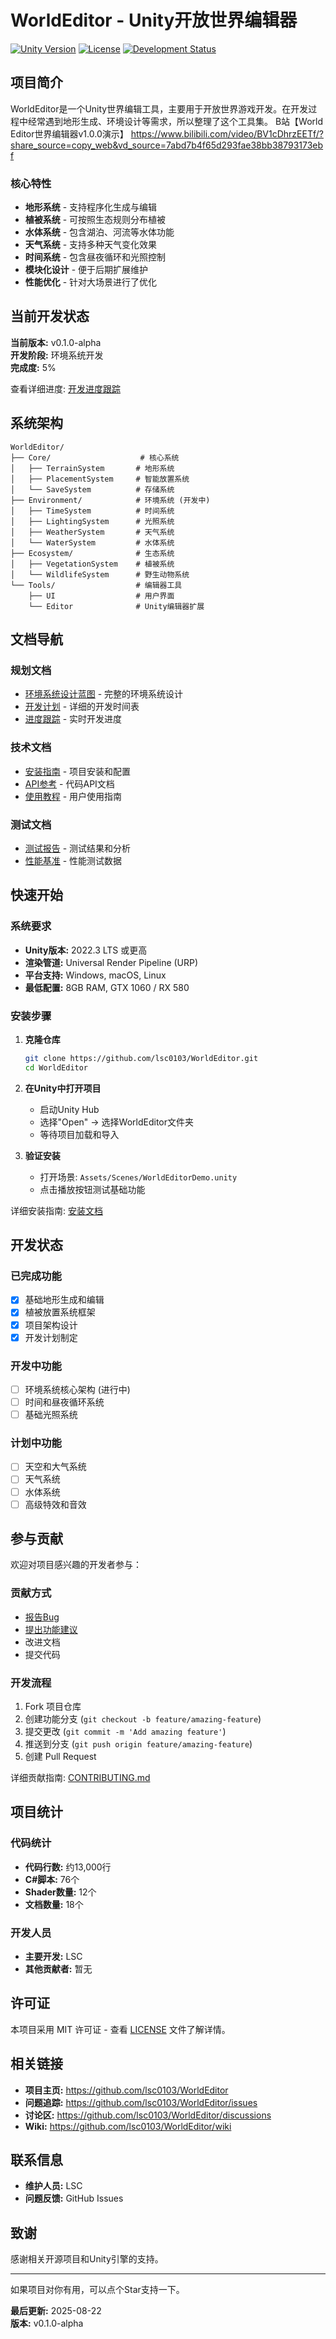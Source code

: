 # WorldEditor - Unity开放世界编辑器

[![Unity Version](https://img.shields.io/badge/Unity-2022.3%2B-blue)](https://unity3d.com/get-unity/download)
[![License](https://img.shields.io/badge/License-MIT-green.svg)](LICENSE)
[![Development Status](https://img.shields.io/badge/Status-In%20Development-yellow)](PROGRESS_TRACKER.md)

## 项目简介

WorldEditor是一个Unity世界编辑工具，主要用于开放世界游戏开发。在开发过程中经常遇到地形生成、环境设计等需求，所以整理了这个工具集。
B站【World Editor世界编辑器v1.0.0演示】 https://www.bilibili.com/video/BV1cDhrzEETf/?share_source=copy_web&vd_source=7abd7b4f65d293fae38bb38793173ebf

### 核心特性

- **地形系统** - 支持程序化生成与编辑
- **植被系统** - 可按照生态规则分布植被
- **水体系统** - 包含湖泊、河流等水体功能
- **天气系统** - 支持多种天气变化效果
- **时间系统** - 包含昼夜循环和光照控制
- **模块化设计** - 便于后期扩展维护
- **性能优化** - 针对大场景进行了优化

## 当前开发状态

**当前版本:** v0.1.0-alpha  
**开发阶段:** 环境系统开发  
**完成度:** 5%  

查看详细进度: [开发进度跟踪](PROGRESS_TRACKER.md)

## 系统架构

```
WorldEditor/
├── Core/                    # 核心系统
│   ├── TerrainSystem       # 地形系统
│   ├── PlacementSystem     # 智能放置系统
│   └── SaveSystem          # 存储系统
├── Environment/            # 环境系统 (开发中)
│   ├── TimeSystem          # 时间系统
│   ├── LightingSystem      # 光照系统
│   ├── WeatherSystem       # 天气系统
│   └── WaterSystem         # 水体系统
├── Ecosystem/              # 生态系统
│   ├── VegetationSystem    # 植被系统
│   └── WildlifeSystem      # 野生动物系统
└── Tools/                  # 编辑器工具
    ├── UI                  # 用户界面
    └── Editor              # Unity编辑器扩展
```

## 文档导航

### 规划文档
- [环境系统设计蓝图](ENVIRONMENT_SYSTEM_BLUEPRINT.md) - 完整的环境系统设计
- [开发计划](DEVELOPMENT_PLAN.md) - 详细的开发时间表
- [进度跟踪](PROGRESS_TRACKER.md) - 实时开发进度

### 技术文档
- [安装指南](docs/INSTALLATION.md) - 项目安装和配置
- [API参考](docs/API_REFERENCE.md) - 代码API文档
- [使用教程](docs/TUTORIALS.md) - 用户使用指南

### 测试文档
- [测试报告](docs/TEST_REPORTS.md) - 测试结果和分析
- [性能基准](docs/PERFORMANCE.md) - 性能测试数据

## 快速开始

### 系统要求

- **Unity版本:** 2022.3 LTS 或更高
- **渲染管道:** Universal Render Pipeline (URP)
- **平台支持:** Windows, macOS, Linux
- **最低配置:** 8GB RAM, GTX 1060 / RX 580

### 安装步骤

1. **克隆仓库**
   ```bash
   git clone https://github.com/lsc0103/WorldEditor.git
   cd WorldEditor
   ```

2. **在Unity中打开项目**
   - 启动Unity Hub
   - 选择"Open" -> 选择WorldEditor文件夹
   - 等待项目加载和导入

3. **验证安装**
   - 打开场景: `Assets/Scenes/WorldEditorDemo.unity`
   - 点击播放按钮测试基础功能

详细安装指南: [安装文档](docs/INSTALLATION.md)

## 开发状态

### 已完成功能
- [x] 基础地形生成和编辑
- [x] 植被放置系统框架
- [x] 项目架构设计
- [x] 开发计划制定

### 开发中功能
- [ ] 环境系统核心架构 (进行中)
- [ ] 时间和昼夜循环系统
- [ ] 基础光照系统

### 计划中功能
- [ ] 天空和大气系统
- [ ] 天气系统
- [ ] 水体系统
- [ ] 高级特效和音效

## 参与贡献

欢迎对项目感兴趣的开发者参与：

### 贡献方式
- [报告Bug](https://github.com/lsc0103/WorldEditor/issues)
- [提出功能建议](https://github.com/lsc0103/WorldEditor/discussions)
- 改进文档
- 提交代码

### 开发流程
1. Fork 项目仓库
2. 创建功能分支 (`git checkout -b feature/amazing-feature`)
3. 提交更改 (`git commit -m 'Add amazing feature'`)
4. 推送到分支 (`git push origin feature/amazing-feature`)
5. 创建 Pull Request

详细贡献指南: [CONTRIBUTING.md](CONTRIBUTING.md)

## 项目统计

### 代码统计
- **代码行数:** 约13,000行
- **C#脚本:** 76个
- **Shader数量:** 12个
- **文档数量:** 18个

### 开发人员
- **主要开发:** LSC
- **其他贡献者:** 暂无

## 许可证

本项目采用 MIT 许可证 - 查看 [LICENSE](LICENSE) 文件了解详情。

## 相关链接

- **项目主页:** https://github.com/lsc0103/WorldEditor
- **问题追踪:** https://github.com/lsc0103/WorldEditor/issues
- **讨论区:** https://github.com/lsc0103/WorldEditor/discussions
- **Wiki:** https://github.com/lsc0103/WorldEditor/wiki

## 联系信息

- **维护人员:** LSC
- **问题反馈:** GitHub Issues

## 致谢

感谢相关开源项目和Unity引擎的支持。

---

如果项目对你有用，可以点个Star支持一下。

**最后更新:** 2025-08-22  
**版本:** v0.1.0-alpha
